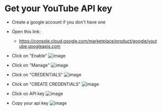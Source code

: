 # Get your YouTube API key

- Create a google account if you don't have one

- Open this link:
  - https://console.cloud.google.com/marketplace/product/google/youtube.googleapis.com



- Click on "Enable"
![image](https://github.com/JavaDevMC/images/blob/main/Bild_2023-03-27_165434352.png?raw=true)
- Click on "Manage"
![image](https://github.com/JavaDevMC/images/blob/main/Bild_2023-03-27_165520558.png?raw=true)
- Click on "CREDENTIALS"
![image](https://github.com/JavaDevMC/images/blob/main/Bild_2023-03-27_165550910.png?raw=true)
- Click on "CREATE CREDENTIALS"
![image](https://github.com/JavaDevMC/images/blob/main/Bild_2023-03-27_165558562.png?raw=true)
- Click on API key
![image](https://github.com/JavaDevMC/images/blob/main/Bild_2023-03-27_165609172.png?raw=true)
- Copy your api key
![image](https://github.com/JavaDevMC/images/blob/main/Bild_2023-03-27_165635290.png?raw=true)

